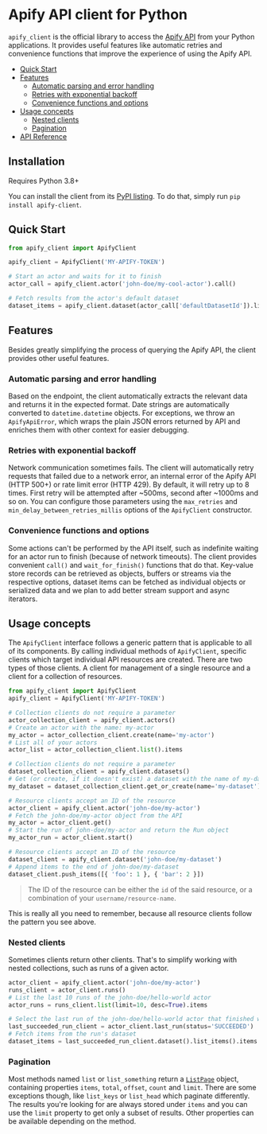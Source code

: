 # Apify API client for Python

`apify_client` is the official library to access the [Apify API](https://docs.apify.com/api/v2) from your Python applications.
It provides useful features like automatic retries and convenience functions that improve the experience of using the Apify API.

* [Quick Start](#quick-start)
* [Features](#features)
  * [Automatic parsing and error handling](#automatic-parsing-and-error-handling)
  * [Retries with exponential backoff](#retries-with-exponential-backoff)
  * [Convenience functions and options](#convenience-functions-and-options)
* [Usage concepts](#usage-concepts)
  * [Nested clients](#nested-clients)
  * [Pagination](#pagination)
* [API Reference](#api-reference)

## Installation

Requires Python 3.8+

You can install the client from its [PyPI listing](https://pypi.org/project/apify-client/).
To do that, simply run `pip install apify-client`.

## Quick Start

```python
from apify_client import ApifyClient

apify_client = ApifyClient('MY-APIFY-TOKEN')

# Start an actor and waits for it to finish
actor_call = apify_client.actor('john-doe/my-cool-actor').call()

# Fetch results from the actor's default dataset
dataset_items = apify_client.dataset(actor_call['defaultDatasetId']).list_items().items
```

## Features

Besides greatly simplifying the process of querying the Apify API, the client provides other useful features.

### Automatic parsing and error handling

Based on the endpoint, the client automatically extracts the relevant data and returns it in the
expected format. Date strings are automatically converted to `datetime.datetime` objects. For exceptions,
we throw an `ApifyApiError`, which wraps the plain JSON errors returned by API and enriches
them with other context for easier debugging.

### Retries with exponential backoff

Network communication sometimes fails. The client will automatically retry requests that
failed due to a network error, an internal error of the Apify API (HTTP 500+) or rate limit error (HTTP 429).
By default, it will retry up to 8 times. First retry will be attempted after ~500ms, second after ~1000ms
and so on. You can configure those parameters using the `max_retries` and `min_delay_between_retries_millis`
options of the `ApifyClient` constructor.

### Convenience functions and options

Some actions can't be performed by the API itself, such as indefinite waiting for an actor run to finish
(because of network timeouts). The client provides convenient `call()` and `wait_for_finish()` functions that do that.
Key-value store records can be retrieved as objects, buffers or streams via the respective options, dataset items
can be fetched as individual objects or serialized data and we plan to add better stream support and async iterators.

## Usage concepts

The `ApifyClient` interface follows a generic pattern that is applicable to all of its components.
By calling individual methods of `ApifyClient`, specific clients which target individual API
resources are created. There are two types of those clients. A client for management of a single
resource and a client for a collection of resources.

```python
from apify_client import ApifyClient
apify_client = ApifyClient('MY-APIFY-TOKEN')

# Collection clients do not require a parameter
actor_collection_client = apify_client.actors()
# Create an actor with the name: my-actor
my_actor = actor_collection_client.create(name='my-actor')
# List all of your actors
actor_list = actor_collection_client.list().items
```

```python
# Collection clients do not require a parameter
dataset_collection_client = apify_client.datasets()
# Get (or create, if it doesn't exist) a dataset with the name of my-dataset
my_dataset = dataset_collection_client.get_or_create(name='my-dataset')
```

```python
# Resource clients accept an ID of the resource
actor_client = apify_client.actor('john-doe/my-actor')
# Fetch the john-doe/my-actor object from the API
my_actor = actor_client.get()
# Start the run of john-doe/my-actor and return the Run object
my_actor_run = actor_client.start()
```

```python
# Resource clients accept an ID of the resource
dataset_client = apify_client.dataset('john-doe/my-dataset')
# Append items to the end of john-doe/my-dataset
dataset_client.push_items([{ 'foo': 1 }, { 'bar': 2 }])
```

> The ID of the resource can be either the `id` of the said resource,
> or a combination of your `username/resource-name`.

This is really all you need to remember, because all resource clients
follow the pattern you see above.

### Nested clients

Sometimes clients return other clients. That's to simplify working with
nested collections, such as runs of a given actor.

```python
actor_client = apify_client.actor('john-doe/my-actor')
runs_client = actor_client.runs()
# List the last 10 runs of the john-doe/hello-world actor
actor_runs = runs_client.list(limit=10, desc=True).items

# Select the last run of the john-doe/hello-world actor that finished with a SUCCEEDED status
last_succeeded_run_client = actor_client.last_run(status='SUCCEEDED')
# Fetch items from the run's dataset
dataset_items = last_succeeded_run_client.dataset().list_items().items
```

### Pagination

Most methods named `list` or `list_something` return a [`ListPage`](#ListPage) object,
containing properties `items`, `total`, `offset`, `count` and `limit`.
There are some exceptions though, like `list_keys` or `list_head` which paginate differently.
The results you're looking for are always stored under `items` and you can use the `limit`
property to get only a subset of results. Other properties can be available depending on the method.
